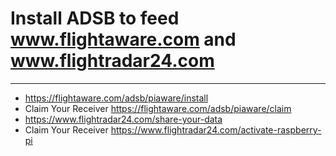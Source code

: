 # Install ADSB to feed www.flightaware.com and www.flightradar24.com   
---   
- https://flightaware.com/adsb/piaware/install   
- Claim Your Receiver https://flightaware.com/adsb/piaware/claim   
- https://www.flightradar24.com/share-your-data   
- Claim Your Receiver https://www.flightradar24.com/activate-raspberry-pi   


